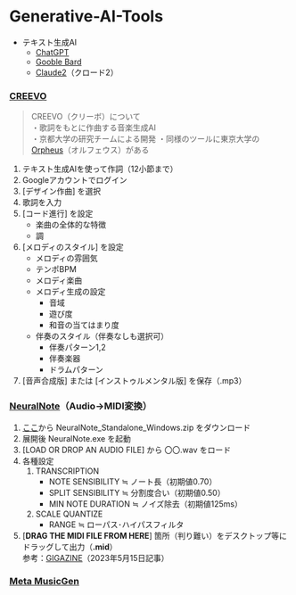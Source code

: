 # Generative-AI-Tools

* テキスト生成AI
    * [ChatGPT](https://chat.openai.com/)
    * [Gooble Bard](https://bard.google.com/chat)
    * [Claude2](https://claude.ai/chats)（クロード2）


### [**CREEVO**](https://creevo-music.com/)

> CREEVO（クリーボ）について  
    ・歌詞をもとに作曲する音楽生成AI  
    ・京都大学の研究チームによる開発
    ・同様のツールに東京大学の [Orpheus](https://www.orpheus-music.org/)（オルフェウス）がある

1. テキスト生成AIを使って作詞（12小節まで）
1. Googleアカウントでログイン
1. [デザイン作曲] を選択
1. 歌詞を入力
1. [コード進行] を設定
    * 楽曲の全体的な特徴
    * 調
1. [メロディのスタイル] を設定
    * メロディの雰囲気
    * テンポBPM
    * メロディ楽曲
    * メロディ生成の設定
        * 音域
        * 遊び度
        * 和音の当てはまり度
    * 伴奏のスタイル（伴奏なしも選択可）
        * 伴奏パターン1,2
        * 伴奏楽器
        * ドラムパターン
1. [音声合成版] または [インストゥルメンタル版] を保存（.mp3）


### [**NeuralNote**](https://github.com/DamRsn/NeuralNote)（Audio→MIDI変換）

1. [ここ](https://github.com/DamRsn/NeuralNote/releases)から NeuralNote_Standalone_Windows.zip をダウンロード
1. 展開後 NeuralNote.exe を起動
1. [LOAD OR DROP AN AUDIO FILE] から 〇〇.wav をロード
1. 各種設定  
    1. TRANSCRIPTION
        * NOTE SENSIBILITY ≒ ノート長（初期値0.70）
        * SPLIT SENSIBILITY ≒ 分割度合い（初期値0.50）
        * MIN NOTE DURATION ≒ ノイズ除去（初期値125ms）
    1. SCALE QUANTIZE
        * RANGE ≒ ローパス･ハイパスフィルタ
1. [**DRAG THE MIDI FILE FROM HERE**] 箇所（判り難い）をデスクトップ等にドラッグして出力（**.mid**）  
参考：[GIGAZINE](https://gigazine.net/news/20230515-neuralnote/)（2023年5月15日記事）  


### [**Meta MusicGen**](https://huggingface.co/spaces/facebook/MusicGen)